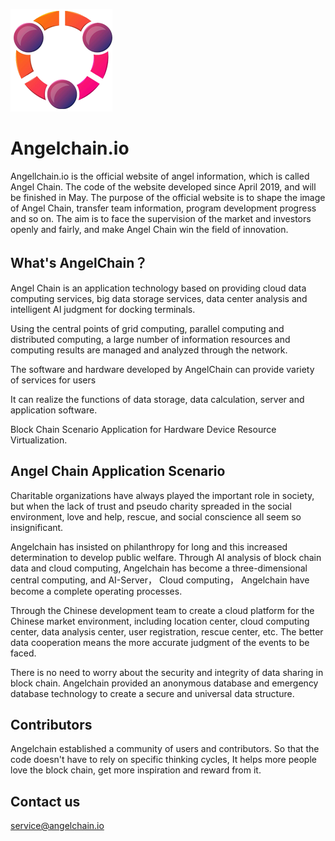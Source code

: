 ![angelchain.io](skin/images/logo.png)  
# Angelchain.io  
Angellchain.io is the official website of angel information, which is called Angel Chain. The code of the website developed since April 2019, and will be finished in May. The purpose of the official website is to shape the image of Angel Chain, transfer team information, program development progress and so on. The aim is to face the supervision of the market and investors openly and fairly, and make Angel Chain win the field of innovation.
## What's AngelChain？  
Angel Chain is an application technology based on providing cloud data computing services, big data storage services, data center analysis and intelligent AI judgment for docking terminals.  

Using the central points of grid computing, parallel computing and distributed computing, a large number of information resources and computing results are managed and analyzed through the network.  

The software and hardware developed by AngelChain can provide variety of services for users 

It can realize the functions of data storage, data calculation, server and application software.  

Block Chain Scenario Application for Hardware Device Resource Virtualization.  
## Angel Chain Application Scenario  
Charitable organizations have always played the important role in society, but when the lack of trust and pseudo charity spreaded in the social environment, love and help, rescue, and social conscience all seem so insignificant.  

Angelchain has insisted on philanthropy for long and this increased determination to develop public welfare. Through AI analysis of block chain data and cloud computing, Angelchain has become a three-dimensional central computing, and AI-Server， Cloud computing， Angelchain have become a complete operating processes.  

Through the Chinese development team to create a cloud platform for the Chinese market environment, including location center, cloud computing center, data analysis center, user registration, rescue center, etc. The better data cooperation means the more accurate judgment of the events to be faced.  

There is no need to worry about the security and integrity of data sharing in block chain. Angelchain provided an anonymous database and emergency database technology to create a secure and universal data structure.  
## Contributors  
Angelchain established a community of users and contributors. So that the code doesn't have to rely on specific thinking cycles, It helps more people love the block chain, get more inspiration and reward from it.
## Contact us  
service@angelchain.io  
